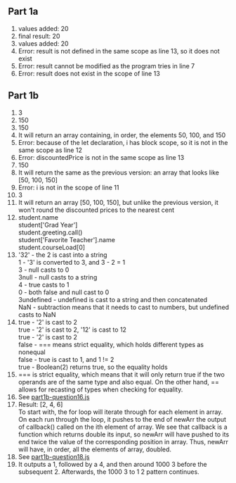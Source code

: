 ## Part 1a
1. values added: 20
2. final result: 20
3. values added: 20
4. Error: result is not defined in the same scope as line 13, so it does not exist
5. Error: result cannot be modified as the program tries in line 7
6. Error: result does not exist in the scope of line 13
## Part 1b
1. 3
2. 150
3. 150
4. It will return an array containing, in order, the elements 50, 100, and 150
5. Error: because of the let declaration, i has block scope, so it is not in the same scope as line 12
6. Error: discountedPrice is not in the same scope as line 13
7. 150
8. It will return the same as the previous version: an array that looks like [50, 100, 150]
9. Error: i is not in the scope of line 11
10. 3
11. It will return an array [50, 100, 150], but unlike the previous version, it won't round the discounted prices to the nearest cent
12. student.name  
    student['Grad Year']  
    student.greeting.call()  
    student['Favorite Teacher'].name  
    student.courseLoad[0]
13. '32' - the 2 is cast into a string  
    1 - '3' is converted to 3, and 3 - 2 = 1  
    3 - null casts to 0  
    3null - null casts to a string  
    4 - true casts to 1  
    0 - both false and null cast to 0  
    3undefined - undefined is cast to a string and then concatenated  
    NaN - subtraction means that it needs to cast to numbers, but undefined casts to NaN
14. true - '2' is cast to 2  
    true - '2' is cast to 2, '12' is cast to 12  
    true - '2' is cast to 2  
    false - === means strict equality, which holds different types as nonequal  
    false - true is cast to 1, and 1 != 2  
    true - Boolean(2) returns true, so the equality holds
15. === is strict equality, which means that it will only return true if the two operands are of the same type and also equal. On the other hand, == allows for recasting of types when checking for equality.
16. See [part1b-question16.js](part1b-question16.js)
17. Result: [2, 4, 6]  
    To start with, the for loop will iterate through for each element in array. On each run through the loop, it pushes to the end of newArr the output of callback() called on the ith element of array. We see that callback is a function which returns double its input, so newArr will have pushed to its end twice the value of the corresponding position in array. Thus, newArr will have, in order, all the elements of array, doubled.
18. See [part1b-question18.js](part1b-question18.js)
19. It outputs a 1, followed by a 4, and then around 1000 3 before the subsequent 2. Afterwards, the 1000 3 to 1 2 pattern continues.
